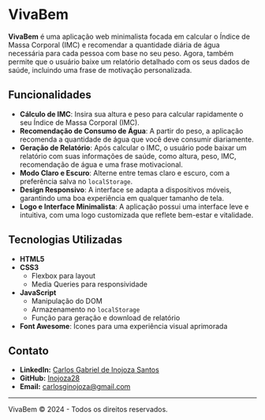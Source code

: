 # VivaBem

**VivaBem** é uma aplicação web minimalista focada em calcular o Índice de Massa Corporal (IMC) e recomendar a quantidade diária de água necessária para cada pessoa com base no seu peso. Agora, também permite que o usuário baixe um relatório detalhado com os seus dados de saúde, incluindo uma frase de motivação personalizada.

## Funcionalidades

- **Cálculo de IMC**: Insira sua altura e peso para calcular rapidamente o seu Índice de Massa Corporal (IMC).
- **Recomendação de Consumo de Água**: A partir do peso, a aplicação recomenda a quantidade de água que você deve consumir diariamente.
- **Geração de Relatório**: Após calcular o IMC, o usuário pode baixar um relatório com suas informações de saúde, como altura, peso, IMC, recomendação de água e uma frase motivacional.
- **Modo Claro e Escuro**: Alterne entre temas claro e escuro, com a preferência salva no `localStorage`.
- **Design Responsivo**: A interface se adapta a dispositivos móveis, garantindo uma boa experiência em qualquer tamanho de tela.
- **Logo e Interface Minimalista**: A aplicação possui uma interface leve e intuitiva, com uma logo customizada que reflete bem-estar e vitalidade.

## Tecnologias Utilizadas

- **HTML5**
- **CSS3**
  - Flexbox para layout
  - Media Queries para responsividade
- **JavaScript**
  - Manipulação do DOM
  - Armazenamento no `localStorage`
  - Função para geração e download de relatório
- **Font Awesome**: Ícones para uma experiência visual aprimorada

## Contato

- **LinkedIn:** [Carlos Gabriel de Inojoza Santos](https://www.linkedin.com/in/carlos-gabriel-j-de-inojoza-santos-925444286)
- **GitHub:** [Inojoza28](https://github.com/Inojoza28)
- **Email:** carlosginojoza@gmail.com

---

VivaBem © 2024 - Todos os direitos reservados.
